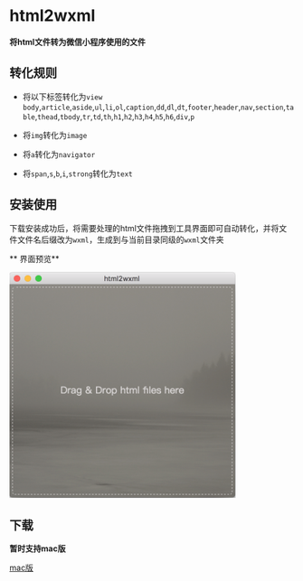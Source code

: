 # html2wxml

**将html文件转为微信小程序使用的文件**

## 转化规则
- 将以下标签转化为`view`
`body`,`article`,`aside`,`ul`,`li`,`ol`,`caption`,`dd`,`dl`,`dt`,`footer`,`header`,`nav`,`section`,`table`,`thead`,`tbody`,`tr`,`td`,`th`,`h1`,`h2`,`h3`,`h4`,`h5`,`h6`,`div`,`p`
- 将`img`转化为`image`

- 将`a`转化为`navigator`

- 将`span`,`s`,`b`,`i`,`strong`转化为`text`


## 安装使用
下载安装成功后，将需要处理的html文件拖拽到工具界面即可自动转化，并将文件文件名后缀改为`wxml`，生成到与当前目录同级的`wxml`文件夹

** 界面预览**

<img src="img/preview.png" width="400" height="400" alt="html2wxml界面">


## 下载
**暂时支持mac版**

[mac版](html2wxml-1.0.dmg)